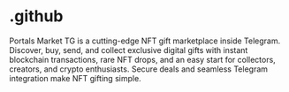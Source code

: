 # .github
Portals Market TG is a cutting-edge NFT gift marketplace inside Telegram. Discover, buy, send, and collect exclusive digital gifts with instant blockchain transactions, rare NFT drops, and an easy start for collectors, creators, and crypto enthusiasts. Secure deals and seamless Telegram integration make NFT gifting simple.
